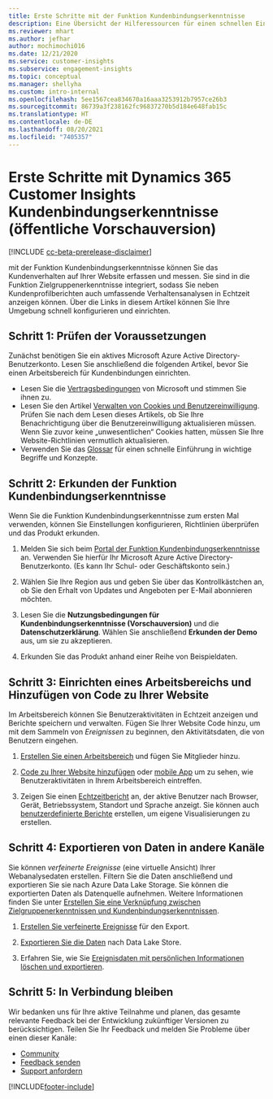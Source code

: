 ```yaml
---
title: Erste Schritte mit der Funktion Kundenbindungserkenntnisse
description: Eine Übersicht der Hilferessourcen für einen schnellen Einstieg.
ms.reviewer: mhart
ms.author: jefhar
author: mochimochi016
ms.date: 12/21/2020
ms.service: customer-insights
ms.subservice: engagement-insights
ms.topic: conceptual
ms.manager: shellyha
ms.custom: intro-internal
ms.openlocfilehash: 5ee1567cea834670a16aaa3253912b7957ce26b3
ms.sourcegitcommit: 86739a3f238162fc96837270b5d184e648fab15c
ms.translationtype: HT
ms.contentlocale: de-DE
ms.lasthandoff: 08/20/2021
ms.locfileid: "7405357"
---
```

# <a name="get-started-with-dynamics-365-customer-insights-engagement-insights-capability-public-preview"></a>Erste Schritte mit Dynamics 365 Customer Insights Kundenbindungserkenntnisse (öffentliche Vorschauversion)

[!INCLUDE [cc-beta-prerelease-disclaimer](includes/cc-beta-prerelease-disclaimer.md)]

mit der Funktion Kundenbindungserkenntnisse können Sie das Kundenverhalten auf Ihrer Website erfassen und messen. Sie sind in die Funktion Zielgruppenerkenntnisse integriert, sodass Sie neben Kundenprofilberichten auch umfassende Verhaltensanalysen in Echtzeit anzeigen können. Über die Links in diesem Artikel können Sie Ihre Umgebung schnell konfigurieren und einrichten.

## <a name="step-1-review-prerequisites"></a>Schritt 1: Prüfen der Voraussetzungen

Zunächst benötigen Sie ein aktives Microsoft Azure Active Directory-Benutzerkonto. Lesen Sie anschließend die folgenden Artikel, bevor Sie einen Arbeitsbereich für Kundenbindungen einrichten.

- Lesen Sie die [Vertragsbedingungen](terms-of-service.md) von Microsoft und stimmen Sie ihnen zu.  
- Lesen Sie den Artikel [Verwalten von Cookies und Benutzereinwilligung](user-consent-storage.md). Prüfen Sie nach dem Lesen dieses Artikels, ob Sie Ihre Benachrichtigung über die Benutzereinwilligung aktualisieren müssen. Wenn Sie zuvor keine „unwesentlichen“ Cookies hatten, müssen Sie Ihre Website-Richtlinien vermutlich aktualisieren.
- Verwenden Sie das [Glossar](glossary.md) für einen schnelle Einführung in wichtige Begriffe und Konzepte.

## <a name="step-2-explore-engagement-insights"></a>Schritt 2: Erkunden der Funktion Kundenbindungserkenntnisse

Wenn Sie die Funktion Kundenbindungserkenntnisse zum ersten Mal verwenden, können Sie Einstellungen konfigurieren, Richtlinien überprüfen und das Produkt erkunden.

1. Melden Sie sich beim [Portal der Funktion Kundenbindungserkenntnisse](https://pi.dynamics.com) an. Verwenden Sie hierfür Ihr Microsoft Azure Active Directory-Benutzerkonto. (Es kann Ihr Schul- oder Geschäftskonto sein.)

1. Wählen Sie Ihre Region aus und geben Sie über das Kontrollkästchen an, ob Sie den Erhalt von Updates und Angeboten per E-Mail abonnieren möchten.

1. Lesen Sie die **Nutzungsbedingungen für Kundenbindungserkenntnisse (Vorschauversion)** und die **Datenschutzerklärung**. Wählen Sie anschließend **Erkunden der Demo** aus, um sie zu akzeptieren.

1. Erkunden Sie das Produkt anhand einer Reihe von Beispieldaten.

##  <a name="step-3-set-up-a-workspace-and-add-code-to-your-website"></a>Schritt 3: Einrichten eines Arbeitsbereichs und Hinzufügen von Code zu Ihrer Website

Im Arbeitsbereich können Sie Benutzeraktivitäten in Echtzeit anzeigen und Berichte speichern und verwalten. Fügen Sie Ihrer Website Code hinzu, um mit dem Sammeln von *Ereignissen* zu beginnen, den Aktivitätsdaten, die von Benutzern eingehen.

1. [Erstellen Sie einen Arbeitsbereich](create-workspace.md) und fügen Sie Mitglieder hinzu.

1. [Code zu Ihrer Website hinzufügen](instrument-website.md) oder [mobile App](developer-resources.md#capture-events-from-mobile-apps) um zu sehen, wie Benutzeraktivitäten in Ihrem Arbeitsbereich eintreffen.

1. Zeigen Sie einen [Echtzeitbericht](view-reports.md) an, der aktive Benutzer nach Browser, Gerät, Betriebssystem, Standort und Sprache anzeigt. Sie können auch [benutzerdefinierte Berichte](custom-reports.md) erstellen, um eigene Visualisierungen zu erstellen.
    
## <a name="step-4-export-data-to-other-channels"></a>Schritt 4: Exportieren von Daten in andere Kanäle

Sie können *verfeinerte Ereignisse* (eine virtuelle Ansicht) Ihrer Webanalysedaten erstellen. Filtern Sie die Daten anschließend und exportieren Sie sie nach Azure Data Lake Storage. Sie können die exportierten Daten als Datenquelle aufnehmen. Weitere Informationen finden Sie unter [Erstellen Sie eine Verknüpfung zwischen Zielgruppenerkenntnissen und Kundenbindungserkenntnissen](integrate-audience-insights-engagement-insights.md).

1. [Erstellen Sie verfeinerte Ereignisse](refined-events.md) für den Export.

1. [Exportieren Sie die Daten](export-events.md) nach Data Lake Store.

1. Erfahren Sie, wie Sie [Ereignisdaten mit persönlichen Informationen löschen und exportieren](delete-export-personal-data.md).
 
## <a name="step-5-stay-connected"></a>Schritt 5: In Verbindung bleiben

Wir bedanken uns für Ihre aktive Teilnahme und planen, das gesamte relevante Feedback bei der Entwicklung zukünftiger Versionen zu berücksichtigen. Teilen Sie Ihr Feedback und melden Sie Probleme über einen dieser Kanäle:
- [Community](https://go.microsoft.com/fwlink/?linkid=2141648)
- [Feedback senden](https://go.microsoft.com/fwlink/?linkid=2143222)
- [Support anfordern](https://go.microsoft.com/fwlink/?linkid=2145734) 


[!INCLUDE[footer-include](../includes/footer-banner.md)]
